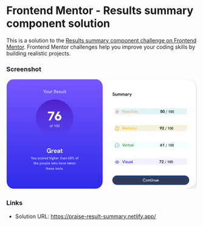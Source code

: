 # Frontend Mentor - Results summary component solution

This is a solution to the [Results summary component challenge on Frontend Mentor](https://www.frontendmentor.io/challenges/results-summary-component-CE_K6s0maV). Frontend Mentor challenges help you improve your coding skills by building realistic projects. 


### Screenshot

![](./design/Screenshot%202023-03-13%20at%2012-56-48%20Frontend%20Mentor%20Results%20summary%20component%20by%20Praise.png)

### Links

- Solution URL: https://praise-result-summary.netlify.app/